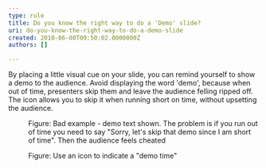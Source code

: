 ```yaml
---
type: rule
title: Do you know the right way to do a 'Demo' slide?
uri: do-you-know-the-right-way-to-do-a-demo-slide
created: 2010-06-08T09:50:02.0000000Z
authors: []

---
```


 By placing a little visual cue on your slide, you can remind yourself to show a demo to the audience. Avoid displaying the word 'demo', because when out of time, presenters skip them and leave the audience felling ripped off. <br> 
The icon allows you to skip it when running short on time, without upsetting the audience.
<dl>    <dt><img alt="" class="ms-rteCustom-ImageArea" src="/Communication/RulesToBetterPowerpointPresentations/PublishingImages/demoBad.gif"> </dt>
    <dd class="ms-rteCustom-FigureBad">Figure&#58; Bad example - demo text shown. The problem is if you run out of time you need to say &quot;Sorry, let's skip that demo since I am short of time&quot;. Then the audience feels cheated</dd></dl><dl>    <dt><img alt="" class="ms-rteCustom-ImageArea" src="/Communication/RulesToBetterPowerpointPresentations/PublishingImages/demo.gif"> </dt>
    <dd class="ms-rteCustom-FigureGood">Figure&#58; Use an icon to indicate a &quot;demo time&quot;</dd></dl>
